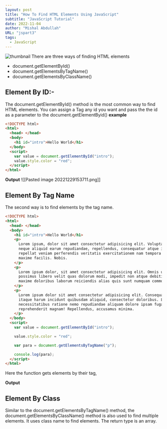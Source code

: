 ```yaml
---
layout: post
title: "How To Find HTML Elements Using JavaScript"
subtitle: "JavaScript Tutorial"
date: 2022-11-04
author: "Mishal Abdullah"
URL: "jspart3"
tags:
  - JavaScript
---
```


![thumbnail](/images/blogs/jsimage.png)
There are three ways of finding HTML elements

- document.getElementById()
- document.getElementsByTagName()
- document.getElementsByClassName()

## Element By ID:-

The document.getElementById() method is the most common way to find HTML elements. You can assign a Tag any id you want and pass the the id as a parameter to the document.getElementByid()
**example**

```html
<!DOCTYPE html>
<html>
  <head> </head>
  <body>
    <h1 id="intro">Hello World</h1>
  </body>
  <script>
    var value = document.getElementById("intro");
    value.style.color = "red";
  </script>
</html>
```

**Output**
![[Pasted image 20221229153711.png]]

## Element By Tag Name

The second way is to find elements by the tag name.

```html
<!DOCTYPE html>
<html>
  <head> </head>
  <body>
    <h1 id="intro">Hello World</h1>
    <p>
      Lorem ipsum, dolor sit amet consectetur adipisicing elit. Voluptas at
      neque aliquid earum repudiandae, repellendus, consequatur atque itaque
      repellat veniam perferendis veritatis exercitationem nam tempora ab vitae
      maxime facilis. Nobis.
    </p>
    <p>
      Lorem ipsum dolor, sit amet consectetur adipisicing elit. Omnis unde
      possimus libero velit quas dolorum modi, impedit non atque debitis aut
      maxime doloribus laborum reiciendis alias quis sunt numquam commodi.
    </p>
    <p>
      Lorem ipsum dolor sit amet consectetur adipisicing elit. Consequatur
      itaque harum incidunt quibusdam aliquid, consectetur doloribus. Libero
      necessitatibus ratione nemo repudiandae aliquam dolore ipsam fuga
      reprehenderit magnam! Repellendus, accusamus minima.
    </p>
  </body>
  <script>
    var value = document.getElementById("intro");

    value.style.color = "red";

    var para = document.getElementsByTagName("p");

    console.log(para);
  </script>
</html>
```

Here the function gets elements by their tag,

**Output**

## Element By Class

Similar to the document.getElementsByTagName() method, the document.getElementsByClassName() method is also used to find
multiple elements. It uses class name to find elements. The return type is an array.
